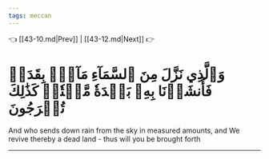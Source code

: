 ```yaml
---
tags: meccan
---
```


👈 [[43-10.md|Prev]] | [[43-12.md|Next]] 👉

# وَٱلَّذِي نَزَّلَ مِنَ ٱلسَّمَآءِ مَآءَۢ بِقَدَرٖ فَأَنشَرۡنَا بِهِۦ بَلۡدَةٗ مَّيۡتٗاۚ كَذَٰلِكَ تُخۡرَجُونَ

And who sends down rain from the sky in measured amounts, and We revive thereby a dead land - thus will you be brought forth

---

